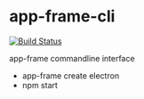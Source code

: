 # app-frame-cli

[![Build Status](https://travis-ci.org/app-frame/app-frame-cli.svg?branch=master)](https://travis-ci.org/app-frame/app-frame-cli)

app-frame commandline interface

- app-frame create electron
- npm start